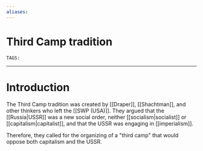 ```yaml
---
aliases: 
---
```

# Third Camp tradition
`TAGS:` 

---
# Introduction
The Third Camp tradition was created by [[Draper]], [[Shachtman]], and other thinkers who left the [[SWP (USA)]]. They argued that the [[Russia|USSR]] was a new social order, neither [[socialism|socialist]] or [[capitalism|capitalist]], and that the USSR was engaging in [[imperialism]]. 

Therefore, they called for the organizing of a "third camp" that would oppose both capitalism and the USSR. 
